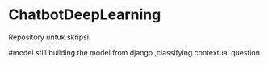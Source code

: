 # ChatbotDeepLearning
Repository untuk skripsi


#model
still building the model from django ,classifying contextual question 

